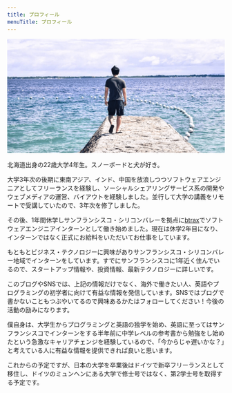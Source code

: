 ```yaml
---
title: プロフィール
menuTitle: プロフィール
---
```


![profile](./about.png)

北海道出身の22歳大学4年生。スノーボードと犬が好き。

大学3年次の後期に東南アジア、インド、中国を放浪しつつソフトウェアエンジニアとしてフリーランスを経験し、ソーシャルシェアリングサービス系の開発やウェブメディアの運営、バイアウトを経験しました。並行して大学の講義をリモートで受講していたので、3年次を修了しました。


その後、1年間休学しサンフランシスコ・シリコンバレーを拠点に[btrax](http://btrax.com/jp/)でソフトウェアエンジニアインターンとして働き始めました。現在は休学2年目になり、インターンではなく正式にお給料をいただいてお仕事をしています。

もともとビジネス・テクノロジーに興味がありサンフランシスコ・シリコンバレー地域でインターンをしています。すでにサンフランシスコに1年近く住んでいるので、スタートアップ情報や、投資情報、最新テクノロジーに詳しいです。

このブログやSNSでは、上記の情報だけでなく、海外で働きたい人、英語やプログラミングの初学者に向けて有益な情報を発信しています。SNSではブログで書かないこともつぶやいてるので興味あるかたはフォローしてください！今後の活動の励みになります。

僕自身は、大学生からプログラミングと英語の独学を始め、英語に至ってはサンフランシスコでインターンをする半年前に中学レベルの参考書から勉強をし始めたという急激なキャリアチェンジを経験しているので、「今からじゃ遅いかな？」と考えている人に有益な情報を提供できれば良いと思います。

これからの予定ですが、日本の大学を卒業後はドイツで新卒フリーランスとして移住し、ドイツのミュンヘンにある大学で修士号ではなく、第2学士号を取得する予定です。